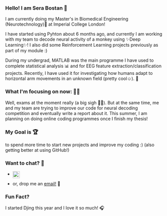 ### Hello! I am Sera Bostan 👋

I am currently doing my Master's in Biomedical Engineering (Neurotechnology)🧠 at Imperial College London! 

I have started using Pyhton about 6 months ago, and currently I am working with my team to decode neural activity of a monkey using ✨Deep Learning✨! I also did some Reinforcement Learning projects previously as part of my module :)

During my undergrad, MATLAB was the main programme I have used to complete statistical analysis 📊 and for EEG feature extraction/classification projects.
Recently,  I have used it for investigating how humans adapt to horizontal arm movements in an unknown field (pretty cool☺). 🦾

### What I'm focusing on now: 🧘‍♀️
Well, exams at the moment really (a big sigh 😮‍💨). 
But at the same time, me and my team are trying to improve our code for neural decoding competition and eventually write a report about it. 
This summer, I am planning on doing online coding programmes once I finish my thesis! 

### My Goal is 🏆
to spend more time to start new projects and improve my coding :) (also getting better at using GitHub!)

### Want to chat? 💬
- <a href="https://www.linkedin.com/in/sera-bostan/">
  <img align="left" alt="Sera's LinkedIN" width="22px" src="https://raw.githubusercontent.com/peterthehan/peterthehan/master/assets/linkedin.svg" />
</a>

- or, drop me an [email!](mailto:sera.bostan22@imperial.ac.uk) 📧

### Fun Fact?
I started Djing this year and I love it so much! 🎧
<!--
**serabos/serabos** is a ✨ _special_ ✨ repository because its `README.md` (this file) appears on your GitHub profile.

Here are some ideas to get you started:

- 🔭 I’m currently working on ...
- 🌱 I’m currently learning ...
- 👯 I’m looking to collaborate on ...
- 🤔 I’m looking for help with ...
- 💬 Ask me about ...
- 📫 How to reach me: ...
- 😄 Pronouns: ...
- ⚡ Fun fact: ...
-->
